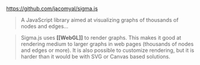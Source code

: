 https://github.com/jacomyal/sigma.js

> A JavaScript library aimed at visualizing graphs of thousands of nodes and edges...

> Sigma.js uses **[[WebGL]]** to render graphs. This makes it good at rendering medium to larger graphs in web pages (thousands of nodes and edges or more). It is also possible to customize rendering, but it is harder than it would be with SVG or Canvas based solutions.